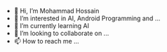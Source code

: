 - 👋 Hi, I’m Mohammad Hossain
- 👀 I’m interested in AI, Android Programming and ...
- 🌱 I’m currently learning AI
- 💞️ I’m looking to collaborate on ...
- 📫 How to reach me ...

<!---
MohammadProgrammer777/MohammadProgrammer777 is a ✨ special ✨ repository because its `README.md` (this file) appears on your GitHub profile.
You can click the Preview link to take a look at your changes.
--->

